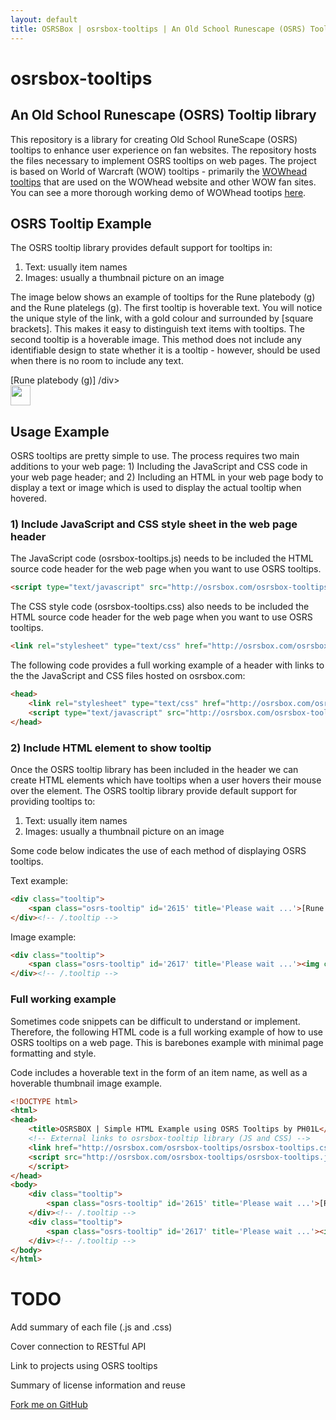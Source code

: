 ```yaml
---
layout: default
title: OSRSBox | osrsbox-tooltips | An Old School Runescape (OSRS) Tooltip library
---
```


# osrsbox-tooltips
## An Old School Runescape (OSRS) Tooltip library

This repository is a library for creating Old School RuneScape (OSRS) tooltips to enhance user experience on fan websites. The repository hosts the files necessary to implement OSRS tooltips on web pages. The project is based on World of Warcraft (WOW) tooltips - primarily the [WOWhead tooltips](http://www.wowhead.com/tooltips) that are used on the WOWhead website and other WOW fan sites. You can see a more thorough working demo of WOWhead tootips [here](http://wow.zamimg.com/widgets/power/demo.html).

## OSRS Tooltip Example

The OSRS tooltip library provides default support for tooltips in:

1. Text: usually item names
2. Images: usually a thumbnail picture on an image

The image below shows an example of tooltips for the Rune platebody (g) and the Rune platelegs (g). The first tooltip is hoverable text. You will notice the unique style of the link, with a gold colour and surrounded by [square brackets]. This makes it easy to distinguish text items with tooltips. The second tooltip is a hoverable image. This method does not include any identifiable design to state whether it is a tooltip - however, should be used when there is no room to include any text.

<div class="tooltip">
		<span class="osrs-tooltip" id='2615' title='Please wait ...'>[Rune platebody (g)]</span>
/div>

<div class="tooltip">
    <span class="osrs-tooltip" id='2617' title='Please wait ...'><img class="" height="32" width="32" src="http://osrsbox.com/osrsbox-db/items-icons/2/2617.png"></span>
</div>

## Usage Example

OSRS tooltips are pretty simple to use. The process requires two main additions to your web page: 1) Including the JavaScript and CSS code in your web page header; and 2) Including an HTML in your web page body to display a text or image which is used to display the actual tooltip when hovered.

### 1) Include JavaScript and CSS style sheet in the web page header

The JavaScript code (osrsbox-tooltips.js) needs to be included the HTML source code header for the web page when you want to use OSRS tooltips.

``` html
<script type="text/javascript" src="http://osrsbox.com/osrsbox-tooltips/osrsbox-tooltips.js"></script>
```

The CSS style code (osrsbox-tooltips.css) also needs to be included the HTML source code header for the web page when you want to use OSRS tooltips.

```html
<link rel="stylesheet" type="text/css" href="http://osrsbox.com/osrsbox-tooltips/osrsbox-tooltips.css">
```

The following code provides a full working example of a header with links to the the JavaScript and CSS files hosted on osrsbox.com:

```html
<head>
	<link rel="stylesheet" type="text/css" href="http://osrsbox.com/osrsbox-tooltips/osrsbox-tooltips.css">
	<script type="text/javascript" src="http://osrsbox.com/osrsbox-tooltips/osrsbox-tooltips.js"></script>
</head>
```

### 2) Include HTML element to show tooltip

Once the OSRS tooltip library has been included in the header we can create HTML elements which have tooltips when a user hovers their mouse over the element. The OSRS tooltip library provide default support for providing tooltips to:

1. Text: usually item names
2. Images: usually a thumbnail picture on an image

Some code below indicates the use of each method of displaying OSRS tooltips.

Text example:

```html
<div class="tooltip">
	<span class="osrs-tooltip" id='2615' title='Please wait ...'>[Rune platebody (g)]</span>
</div><!-- /.tooltip -->
```
Image example:

``` html
<div class="tooltip">
	<span class="osrs-tooltip" id='2617' title='Please wait ...'><img class="" height="32" width="32" src="http://osrsbox.com/osrsbox-db/items-icons/2/2617.png"></span>
</div><!-- /.tooltip -->
```

### Full working example

Sometimes code snippets can be difficult to understand or implement. Therefore, the following HTML code is a full working example of how to use OSRS tooltips on a web page. This is barebones example with minimal page formatting and style. 

Code includes a hoverable text in the form of an item name, as well as a hoverable thumbnail image example. 

```html
<!DOCTYPE html>
<html>
<head>
	<title>OSRSBOX | Simple HTML Example using OSRS Tooltips by PH01L</title>
    <!-- External links to osrsbox-tooltip library (JS and CSS) -->
	<link href="http://osrsbox.com/osrsbox-tooltips/osrsbox-tooltips.css" rel="stylesheet" type="text/css">
	<script src="http://osrsbox.com/osrsbox-tooltips/osrsbox-tooltips.js" type="text/javascript">
	</script>
</head>
<body>
    <div class="tooltip">
		<span class="osrs-tooltip" id='2615' title='Please wait ...'>[Rune platebody (g)]</span>
	</div><!-- /.tooltip -->
	<div class="tooltip">
		<span class="osrs-tooltip" id='2617' title='Please wait ...'><img class="" height="32" width="32" src="http://osrsbox.com/osrsbox-db/items-icons/2/2617.png"></span>
	</div><!-- /.tooltip -->
</body>
</html>
```

# TODO

Add summary of each file (.js and .css)

Cover connection to RESTful API

Link to projects using OSRS tooltips

Summary of license information and reuse

<span id="forkongithub"><a href="https://github.com/osrsbox/osrsbox-tooltips">Fork me on GitHub</a></span>

